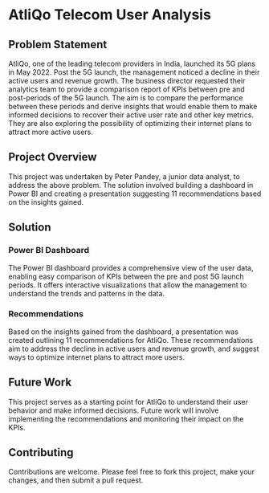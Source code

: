 # AtliQo Telecom User Analysis

## Problem Statement

AtliQo, one of the leading telecom providers in India, launched its 5G plans in May 2022. Post the 5G launch, the management noticed a decline in their active users and revenue growth. The business director requested their analytics team to provide a comparison report of KPIs between pre and post-periods of the 5G launch. The aim is to compare the performance between these periods and derive insights that would enable them to make informed decisions to recover their active user rate and other key metrics. They are also exploring the possibility of optimizing their internet plans to attract more active users.

## Project Overview

This project was undertaken by Peter Pandey, a junior data analyst, to address the above problem. The solution involved building a dashboard in Power BI and creating a presentation suggesting 11 recommendations based on the insights gained.

## Solution

### Power BI Dashboard

The Power BI dashboard provides a comprehensive view of the user data, enabling easy comparison of KPIs between the pre and post 5G launch periods. It offers interactive visualizations that allow the management to understand the trends and patterns in the data.

### Recommendations

Based on the insights gained from the dashboard, a presentation was created outlining 11 recommendations for AtliQo. These recommendations aim to address the decline in active users and revenue growth, and suggest ways to optimize internet plans to attract more users.

## Future Work

This project serves as a starting point for AtliQo to understand their user behavior and make informed decisions. Future work will involve implementing the recommendations and monitoring their impact on the KPIs.

## Contributing

Contributions are welcome. Please feel free to fork this project, make your changes, and then submit a pull request.
